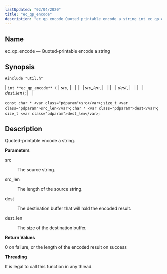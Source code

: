 ```yaml
---
lastUpdated: "02/04/2020"
title: "ec_qp_encode"
description: "ec qp encode Quoted printable encode a string int ec qp encode src src len dest dest len const char src size t src len char dest size t dest len Quoted printable encode a string src The source string src len The length of the source string dest The..."
---
```


<a name="apis.ec_qp_encode"></a> 
## Name

ec_qp_encode — Quoted-printable encode a string

## Synopsis

`#include "util.h"`

| `int **ec_qp_encode** (` | <var class="pdparam">src</var>, |   |
|   | <var class="pdparam">src_len</var>, |   |
|   | <var class="pdparam">dest</var>, |   |
|   | <var class="pdparam">dest_len</var>`)`; |   |

`const char * <var class="pdparam">src</var>`;
`size_t <var class="pdparam">src_len</var>`;
`char * <var class="pdparam">dest</var>`;
`size_t <var class="pdparam">dest_len</var>`;<a name="idp47680288"></a> 
## Description

Quoted-printable encode a string.

**<a name="idp47681504"></a> Parameters**

<dl class="variablelist">

<dt>src</dt>

<dd>

The source string.

</dd>

<dt>src_len</dt>

<dd>

The length of the source string.

</dd>

<dt>dest</dt>

<dd>

The destination buffer that will hold the encoded result.

</dd>

<dt>dest_len</dt>

<dd>

The size of the destination buffer.

</dd>

</dl>

**<a name="idp47689808"></a> Return Values**

0 on failure, or the length of the encoded result on success

**<a name="idp47690768"></a> Threading**

It is legal to call this function in any thread.